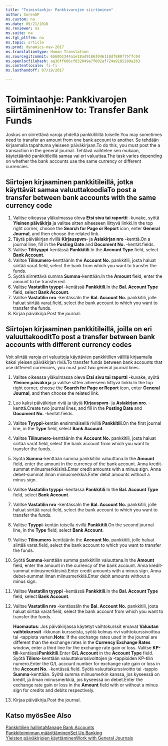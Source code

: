 ```yaml
---
title: "Toimintaohje: Pankkivarojen siirtäminen"
author: SorenGP
ms.custom: na
ms.date: 09/21/2016
ms.reviewer: na
ms.suite: na
ms.tgt_pltfrm: na
ms.topic: article
ms.prod: dynamics-nav-2017
ms.translationtype: Human Translation
ms.sourcegitcommit: 6b60b1344a1e18ad91863046110df880f75f7c04
ms.openlocfilehash: aa36ff606cf832049e7f002af724a9185289a2b3
ms.contentlocale: fi-fi
ms.lasthandoff: 07/19/2017

---
```


# <a name="how-to-transfer-bank-funds"></a><span data-ttu-id="71484-102">Toimintaohje: Pankkivarojen siirtäminen</span><span class="sxs-lookup"><span data-stu-id="71484-102">How to: Transfer Bank Funds</span></span>
<span data-ttu-id="71484-103">Joskus on siirrettävä varoja yhdeltä pankkitililtä toiselle.</span><span class="sxs-lookup"><span data-stu-id="71484-103">You may sometimes need to transfer an amount from one bank account to another.</span></span> <span data-ttu-id="71484-104">Se tehdään kirjaamalla tapahtuma yleiseen päiväkirjaan.</span><span class="sxs-lookup"><span data-stu-id="71484-104">To do this, you must post the a transaction in the general journal.</span></span> <span data-ttu-id="71484-105">Tehtävä vaihtelee sen mukaan, käytetäänkö pankkitileillä samaa vai eri valuuttaa.</span><span class="sxs-lookup"><span data-stu-id="71484-105">The task varies depending on whether the bank accounts use the same currency or different currencies.</span></span>

## <a name="to-post-a-transfer-between-bank-accounts-with-the-same-currency-code"></a><span data-ttu-id="71484-106">Siirtojen kirjaaminen pankkitileillä, jotka käyttävät samaa valuuttakoodia</span><span class="sxs-lookup"><span data-stu-id="71484-106">To post a transfer between bank accounts with the same currency code</span></span>
1. <span data-ttu-id="71484-107">Valitse oikeassa yläkulmassa oleva **Etsi sivu tai raportti** -kuvake, syötä **Yleinen päiväkirja** ja valitse sitten aiheeseen liittyvä linkki.</span><span class="sxs-lookup"><span data-stu-id="71484-107">In the top right corner, choose the **Search for Page or Report** icon, enter **General Journal**, and then choose the related link.</span></span>
2. <span data-ttu-id="71484-108">Täytä päiväkirjan rivillä **Kirjauspvm**- ja **Asiakirjan nro** -kenttä.</span><span class="sxs-lookup"><span data-stu-id="71484-108">On a journal line, fill in the **Posting Date** and **Document No.**</span></span> <span data-ttu-id="71484-109">-kentät.</span><span class="sxs-lookup"><span data-stu-id="71484-109">fields.</span></span>
3. <span data-ttu-id="71484-110">Valitse **Tilityyppi**-kentässä **Pankkitili**.</span><span class="sxs-lookup"><span data-stu-id="71484-110">In the **Account Type** field, select **Bank Account**.</span></span>
4. <span data-ttu-id="71484-111">Valitse **Tilinumero**-kenttään</span><span class="sxs-lookup"><span data-stu-id="71484-111">In the **Account No.**</span></span> <span data-ttu-id="71484-112">pankkitili, josta haluat siirtää varat.</span><span class="sxs-lookup"><span data-stu-id="71484-112">field, select the bank from which you want to transfer the funds.</span></span>
5. <span data-ttu-id="71484-113">Syötä siirrettävä summa **Summa**-kenttään.</span><span class="sxs-lookup"><span data-stu-id="71484-113">In the **Amount** field, enter the amount to be transferred.</span></span>
6. <span data-ttu-id="71484-114">Valitse **Vastatilin tyyppi** -kentässä **Pankkitili**.</span><span class="sxs-lookup"><span data-stu-id="71484-114">In the **Bal. Account Type** field, select **Bank Account**.</span></span>
7. <span data-ttu-id="71484-115">Valitse **Vastatilin nro** -kentässä</span><span class="sxs-lookup"><span data-stu-id="71484-115">In the **Bal. Account No.**</span></span> <span data-ttu-id="71484-116">pankkitili, jolle haluat siirtää varat.</span><span class="sxs-lookup"><span data-stu-id="71484-116">field, select the bank account to which you want to transfer the funds.</span></span>
8. <span data-ttu-id="71484-117">Kirjaa päiväkirja.</span><span class="sxs-lookup"><span data-stu-id="71484-117">Post the journal.</span></span>

## <a name="to-post-a-transfer-between-bank-accounts-with-different-currency-codes"></a><span data-ttu-id="71484-118">Siirtojen kirjaaminen pankkitileillä, joilla on eri valuuttakoodit</span><span class="sxs-lookup"><span data-stu-id="71484-118">To post a transfer between bank accounts with different currency codes</span></span>
<span data-ttu-id="71484-119">Voit siirtää varoja eri valuuttoja käyttävien pankkitilien välillä kirjaamalla kaksi yleisen päiväkirjan riviä.</span><span class="sxs-lookup"><span data-stu-id="71484-119">To transfer funds between bank accounts that use different currencies, you must post two general journal lines.</span></span>

1. <span data-ttu-id="71484-120">Valitse oikeassa yläkulmassa oleva **Etsi sivu tai raportti** -kuvake, syötä **Yleinen päiväkirja** ja valitse sitten aiheeseen liittyvä linkki.</span><span class="sxs-lookup"><span data-stu-id="71484-120">In the top right corner, choose the **Search for Page or Report** icon, enter **General Journal**, and then choose the related link.</span></span>
2. <span data-ttu-id="71484-121">Luo kaksi päiväkirjan riviä ja täytä **Kirjauspvm**- ja **Asiakirjan nro.** -kenttä.</span><span class="sxs-lookup"><span data-stu-id="71484-121">Create two journal lines, and fill in the **Posting Date** and **Document No.**</span></span> <span data-ttu-id="71484-122">-kentät.</span><span class="sxs-lookup"><span data-stu-id="71484-122">fields.</span></span>
3. <span data-ttu-id="71484-123">Valitse **Tyyppi**-kentän ensimmäisellä rivillä **Pankkitili**.</span><span class="sxs-lookup"><span data-stu-id="71484-123">On the first journal line, in the **Type** field, select **Bank Account**.</span></span>
4. <span data-ttu-id="71484-124">Valitse **Tilinumero**-kenttään</span><span class="sxs-lookup"><span data-stu-id="71484-124">In the **Account No.**</span></span> <span data-ttu-id="71484-125">pankkitili, josta haluat siirtää varat.</span><span class="sxs-lookup"><span data-stu-id="71484-125">field, select the bank account from which you want to transfer the funds.</span></span>
5. <span data-ttu-id="71484-126">Syötä **Summa**-kenttään summa pankkitilin valuuttana.</span><span class="sxs-lookup"><span data-stu-id="71484-126">In the **Amount** field, enter the amount in the currency of the bank account.</span></span> <span data-ttu-id="71484-127">Anna kredit-summat miinusmerkkisinä.</span><span class="sxs-lookup"><span data-stu-id="71484-127">Enter credit amounts with a minus sign.</span></span> <span data-ttu-id="71484-128">Anna debet-summat ilman miinusmerkkiä.</span><span class="sxs-lookup"><span data-stu-id="71484-128">Enter debit amounts without a minus sign.</span></span>
6. <span data-ttu-id="71484-129">Valitse **Vastatilin tyyppi** -kentässä **Pankkitili**.</span><span class="sxs-lookup"><span data-stu-id="71484-129">In the **Bal. Account Type** field, select **Bank Account**.</span></span>
7. <span data-ttu-id="71484-130">Valitse **Vastatilin nro** -kentässä</span><span class="sxs-lookup"><span data-stu-id="71484-130">In the **Bal. Account No.**</span></span> <span data-ttu-id="71484-131">pankkitili, jolle haluat siirtää varat.</span><span class="sxs-lookup"><span data-stu-id="71484-131">field, select the bank account to which you want to transfer the funds.</span></span>
8. <span data-ttu-id="71484-132">Valitse **Tyyppi**-kentän toisella rivillä **Pankkitili**.</span><span class="sxs-lookup"><span data-stu-id="71484-132">On the second journal line, in the **Type** field, select **Bank Account**.</span></span>
9. <span data-ttu-id="71484-133">Valitse **Tilinumero**-kenttään</span><span class="sxs-lookup"><span data-stu-id="71484-133">In the **Account No.**</span></span> <span data-ttu-id="71484-134">pankkitili, jolle haluat siirtää varat.</span><span class="sxs-lookup"><span data-stu-id="71484-134">field, select the bank account to which you want to transfer the funds.</span></span>
10. <span data-ttu-id="71484-135">Syötä **Summa**-kenttään summa pankkitilin valuuttana.</span><span class="sxs-lookup"><span data-stu-id="71484-135">In the **Amount** field, enter the amount in the currency of the bank account.</span></span> <span data-ttu-id="71484-136">Anna kredit-summat miinusmerkkisinä.</span><span class="sxs-lookup"><span data-stu-id="71484-136">Enter credit amounts with a minus sign.</span></span> <span data-ttu-id="71484-137">Anna debet-summat ilman miinusmerkkiä.</span><span class="sxs-lookup"><span data-stu-id="71484-137">Enter debit amounts without a minus sign.</span></span>
11. <span data-ttu-id="71484-138">Valitse **Vastatilin tyyppi** -kentässä **Pankkitili**.</span><span class="sxs-lookup"><span data-stu-id="71484-138">In the **Bal. Account Type** field, select **Bank Account**.</span></span>  
12. <span data-ttu-id="71484-139">Valitse **Vastatilin nro** -kentässä</span><span class="sxs-lookup"><span data-stu-id="71484-139">In the **Bal. Account No.**</span></span> <span data-ttu-id="71484-140">pankkitili, josta haluat siirtää varat.</span><span class="sxs-lookup"><span data-stu-id="71484-140">field, select the bank account from which you want to transfer the funds.</span></span>

    <span data-ttu-id="71484-141">**Huomautus**: Jos päiväkirjassa käytetyt vaihtokurssit eroavat **Valuutan vaihtokurssit** -ikkunan kursseista, syötä kolmas rivi vaihtokurssivoittoa tai -tappiota varten.</span><span class="sxs-lookup"><span data-stu-id="71484-141">**Note**: If the exchange rates used in the journal are different than the exchange rates in the **Currency Exchange Rates** window, enter a third line for the exchange rate gain or loss.</span></span> <span data-ttu-id="71484-142">Valitse **KP-tili**-kentässä**Pankkitili**.</span><span class="sxs-lookup"><span data-stu-id="71484-142">Enter **G/L Account** in the **Account Type** field.</span></span> <span data-ttu-id="71484-143">Syötä **Tilinro**-kenttään valuuttakurssivoittojen ja -tappioiden KP-tilin numero.</span><span class="sxs-lookup"><span data-stu-id="71484-143">Enter the G/L account number for exchange rate gain or loss in the **Account No.**</span></span> <span data-ttu-id="71484-144">-kentässä.</span><span class="sxs-lookup"><span data-stu-id="71484-144">field.</span></span> <span data-ttu-id="71484-145">Syötä valuuttakurssivoitto tai -tappio **Summa**-kenttään. Syötä summa miinusmerkin kanssa, jos kyseessä on kredit, ja ilman miinusmerkkiä, jos kyseessä on debet.</span><span class="sxs-lookup"><span data-stu-id="71484-145">Enter the exchange rate gain or loss in the **Amount** field with or without a minus sign for credits and debits respectively.</span></span>
13. <span data-ttu-id="71484-146">Kirjaa päiväkirja.</span><span class="sxs-lookup"><span data-stu-id="71484-146">Post the journal.</span></span>

## <a name="see-also"></a><span data-ttu-id="71484-147">Katso myös</span><span class="sxs-lookup"><span data-stu-id="71484-147">See Also</span></span>  
[<span data-ttu-id="71484-148">Pankkitilien hallinta</span><span class="sxs-lookup"><span data-stu-id="71484-148">Manage Bank Accounts</span></span>](bank-manage-bank-accounts.md)  
[<span data-ttu-id="71484-149">Pankkitoiminnan määrittäminen</span><span class="sxs-lookup"><span data-stu-id="71484-149">Set Up Banking</span></span>](bank-setup-banking.md)  
[<span data-ttu-id="71484-150">Yleisten päiväkirjojen käyttäminen</span><span class="sxs-lookup"><span data-stu-id="71484-150">Work with General Journals</span></span>](ui-work-general-journals.md)

